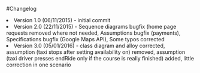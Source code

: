 #Changelog

<li>Version 1.0 (06/11/2015) - initial commit</li>

<li>Version 2.0 (22/11/2015) - Sequence diagrams bugfix (home page requests removed where not needed, Assumptions bugfix (payments), Specifications bugfix (Google Maps API), Some typos corrected</li>

<li>Version 3.0 (05/01/2016) - class diagram and alloy corrected, assumption (taxi stops after setting availability on) removed, assumption (taxi driver presses endRide only if the course is really finished) added, little correction in one scenario</li>
			  
